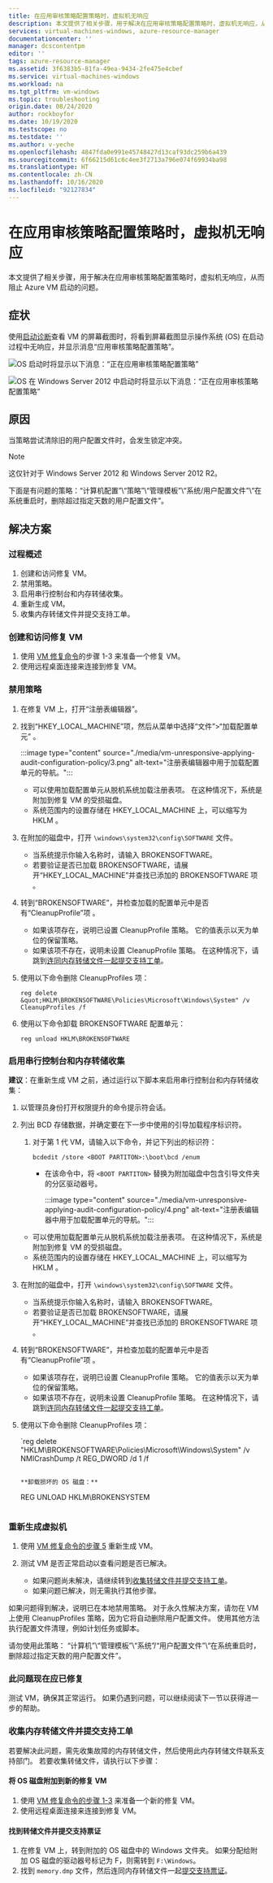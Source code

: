 ```yaml
---
title: 在应用审核策略配置策略时，虚拟机无响应
description: 本文提供了相关步骤，用于解决在应用审核策略配置策略时，虚拟机无响应，从而阻止 Azure VM 启动的问题。
services: virtual-machines-windows, azure-resource-manager
documentationcenter: ''
manager: dcscontentpm
editor: ''
tags: azure-resource-manager
ms.assetid: 3f6383b5-81fa-49ea-9434-2fe475e4cbef
ms.service: virtual-machines-windows
ms.workload: na
ms.tgt_pltfrm: vm-windows
ms.topic: troubleshooting
origin.date: 08/24/2020
author: rockboyfor
ms.date: 10/19/2020
ms.testscope: no
ms.testdate: ''
ms.author: v-yeche
ms.openlocfilehash: 4847fda0e991e45748427d13caf93dc259b6a439
ms.sourcegitcommit: 6f66215d61c6c4ee3f2713a796e074f69934ba98
ms.translationtype: HT
ms.contentlocale: zh-CN
ms.lasthandoff: 10/16/2020
ms.locfileid: "92127834"
---
```

<!--Verified successfully on Charactors only-->
# <a name="virtual-machine-is-unresponsive-while-applying-audit-policy-configuration-policy"></a>在应用审核策略配置策略时，虚拟机无响应

本文提供了相关步骤，用于解决在应用审核策略配置策略时，虚拟机无响应，从而阻止 Azure VM 启动的问题。

## <a name="symptom"></a>症状

使用[启动诊断](/virtual-machines/troubleshooting/boot-diagnostics)查看 VM 的屏幕截图时，将看到屏幕截图显示操作系统 (OS) 在启动过程中无响应，并显示消息“应用审核策略配置策略”。

  ![OS 启动时将显示以下消息：“正在应用审核策略配置策略”](./media/vm-unresponsive-applying-audit-configuration-policy/1.png)

  ![OS 在 Windows Server 2012 中启动时将显示以下消息：“正在应用审核策略配置策略”](./media/vm-unresponsive-applying-audit-configuration-policy/2.png)

## <a name="cause"></a>原因

当策略尝试清除旧的用户配置文件时，会发生锁定冲突。

> [!NOTE]
> 这仅针对于 Windows Server 2012 和 Windows Server 2012 R2。

下面是有问题的策略：“计算机配置”\“策略”\“管理模板”\“系统/用户配置文件”\“在系统重启时，删除超过指定天数的用户配置文件”。

## <a name="solution"></a>解决方案

### <a name="process-overview"></a>过程概述

1. 创建和访问修复 VM。
1. 禁用策略。
1. 启用串行控制台和内存转储收集。
1. 重新生成 VM。
1. 收集内存转储文件并提交支持工单。

### <a name="create-and-access-a-repair-vm"></a>创建和访问修复 VM

1. 使用 [VM 修复命令](/virtual-machines/troubleshooting/repair-windows-vm-using-azure-virtual-machine-repair-commands)的步骤 1-3 来准备一个修复 VM。
1. 使用远程桌面连接来连接到修复 VM。

### <a name="disable-the-policy"></a>禁用策略

1. 在修复 VM 上，打开“注册表编辑器”。
1. 找到“HKEY_LOCAL_MACHINE”项，然后从菜单中选择“文件”>“加载配置单元” 。

    :::image type="content" source="./media/vm-unresponsive-applying-audit-configuration-policy/3.png" alt-text="注册表编辑器中用于加载配置单元的导航。&quot;:::

    - 可以使用加载配置单元从脱机系统加载注册表项。 在这种情况下，系统是附加到修复 VM 的受损磁盘。
    - 系统范围内的设置存储在 HKEY_LOCAL_MACHINE 上，可以缩写为 HKLM 。

1. 在附加的磁盘中，打开 `\windows\system32\config\SOFTWARE` 文件。

    - 当系统提示你输入名称时，请输入 BROKENSOFTWARE。
    - 若要验证是否已加载 BROKENSOFTWARE，请展开“HKEY_LOCAL_MACHINE”并查找已添加的 BROKENSOFTWARE 项  。

1. 转到“BROKENSOFTWARE”，并检查加载的配置单元中是否有“CleanupProfile”项 。

    - 如果该项存在，说明已设置 CleanupProfile 策略。 它的值表示以天为单位的保留策略。
    - 如果该项不存在，说明未设置 CleanupProfile 策略。 在这种情况下，请跳到[连同内存转储文件一起提交支持工单](#collect-the-memory-dump-file-and-submit-a-support-ticket)。

1. 使用以下命令删除 CleanupProfiles 项：

    `reg delete &quot;HKLM\BROKENSOFTWARE\Policies\Microsoft\Windows\System" /v CleanupProfiles /f`

1. 使用以下命令卸载 BROKENSOFTWARE 配置单元：

    `reg unload HKLM\BROKENSOFTWARE`

### <a name="enable-the-serial-console-and-memory-dump-collection"></a>启用串行控制台和内存转储收集

**建议**：在重新生成 VM 之前，通过运行以下脚本来启用串行控制台和内存转储收集：

1. 以管理员身份打开权限提升的命令提示符会话。
1. 列出 BCD 存储数据，并确定要在下一步中使用的引导加载程序标识符。

    1. 对于第 1 代 VM，请输入以下命令，并记下列出的标识符：

        `bcdedit /store <BOOT PARTITON>:\boot\bcd /enum`

        - 在该命令中，将 `<BOOT PARTITON>` 替换为附加磁盘中包含引导文件夹的分区驱动器号。

            :::image type="content" source="./media/vm-unresponsive-applying-audit-configuration-policy/4.png" alt-text="注册表编辑器中用于加载配置单元的导航。&quot;:::

    - 可以使用加载配置单元从脱机系统加载注册表项。 在这种情况下，系统是附加到修复 VM 的受损磁盘。
    - 系统范围内的设置存储在 HKEY_LOCAL_MACHINE 上，可以缩写为 HKLM 。

1. 在附加的磁盘中，打开 `\windows\system32\config\SOFTWARE` 文件。

    - 当系统提示你输入名称时，请输入 BROKENSOFTWARE。
    - 若要验证是否已加载 BROKENSOFTWARE，请展开“HKEY_LOCAL_MACHINE”并查找已添加的 BROKENSOFTWARE 项  。

1. 转到“BROKENSOFTWARE”，并检查加载的配置单元中是否有“CleanupProfile”项 。

    - 如果该项存在，说明已设置 CleanupProfile 策略。 它的值表示以天为单位的保留策略。
    - 如果该项不存在，说明未设置 CleanupProfile 策略。 在这种情况下，请跳到[连同内存转储文件一起提交支持工单](#collect-the-memory-dump-file-and-submit-a-support-ticket)。

1. 使用以下命令删除 CleanupProfiles 项：

    `reg delete &quot;HKLM\BROKENSOFTWARE\Policies\Microsoft\Windows\System" /v NMICrashDump /t REG_DWORD /d 1 /f 
    ```

    **卸载损坏的 OS 磁盘：**

    ```
    REG UNLOAD HKLM\BROKENSYSTEM
    ```

### <a name="rebuild-the-virtual-machine"></a>重新生成虚拟机

1. 使用 [VM 修复命令的步骤 5](/virtual-machines/troubleshooting/repair-windows-vm-using-azure-virtual-machine-repair-commands#repair-process-example) 重新生成 VM。

1. 测试 VM 是否正常启动以查看问题是否已解决。

   - 如果问题尚未解决，请继续转到[收集转储文件并提交支持工单](#collect-the-memory-dump-file-and-submit-a-support-ticket)。
   - 如果问题已解决，则无需执行其他步骤。

如果问题得到解决，说明已在本地禁用策略。 对于永久性解决方案，请勿在 VM 上使用 CleanupProfiles 策略，因为它将自动删除用户配置文件。 使用其他方法执行配置文件清理，例如计划任务或脚本。

请勿使用此策略：
“计算机”\“管理模板”\“系统”/“用户配置文件”\“在系统重启时，删除超过指定天数的用户配置文件”。

### <a name="the-issue-should-now-be-fixed"></a>此问题现在应已修复

测试 VM，确保其正常运行。 如果仍遇到问题，可以继续阅读下一节以获得进一步的帮助。

### <a name="collect-the-memory-dump-file-and-submit-a-support-ticket"></a>收集内存转储文件并提交支持工单

若要解决此问题，需先收集故障的内存转储文件，然后使用此内存转储文件联系支持部门。 若要收集转储文件，请执行以下步骤：

#### <a name="attach-the-os-disk-to-a-new-repair-vm"></a>将 OS 磁盘附加到新的修复 VM

1. 使用 [VM 修复命令的步骤 1-3](/virtual-machines/troubleshooting/repair-windows-vm-using-azure-virtual-machine-repair-commands) 来准备一个新的修复 VM。
1. 使用远程桌面连接来连接到修复 VM。

#### <a name="locate-the-dump-file-and-submit-a-support-ticket"></a>找到转储文件并提交支持票证

1. 在修复 VM 上，转到附加的 OS 磁盘中的 Windows 文件夹。 如果分配给附加 OS 磁盘的驱动器号标记为 F，则需转到 `F:\Windows`。
1. 找到 `memory.dmp` 文件，然后连同内存转储文件一起[提交支持票证](https://support.azure.cn/support/support-azure/)。

<!--Not Available on [non-maskable interrupt (NMI) calls in serial console](/virtual-machines/troubleshooting/serial-console-windows#use-the-serial-console-for-nmi-calls)-->

<!-- Update_Description: update meta properties, wording update, update link -->